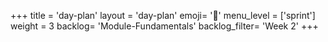 +++
title = 'day-plan'
layout = 'day-plan'
emoji= '📝'
menu_level = ['sprint']
weight = 3
backlog= 'Module-Fundamentals'
backlog_filter= 'Week 2'
+++


